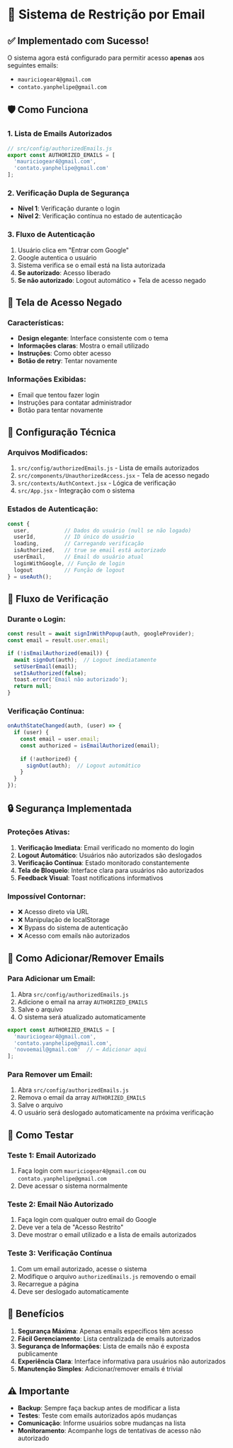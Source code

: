 # 🔐 Sistema de Restrição por Email

## ✅ Implementado com Sucesso!

O sistema agora está configurado para permitir acesso **apenas** aos seguintes emails:
- `mauriciogear4@gmail.com`
- `contato.yanphelipe@gmail.com`

## 🛡️ Como Funciona

### 1. **Lista de Emails Autorizados**
```javascript
// src/config/authorizedEmails.js
export const AUTHORIZED_EMAILS = [
  'mauriciogear4@gmail.com',
  'contato.yanphelipe@gmail.com'
];
```

### 2. **Verificação Dupla de Segurança**
- **Nível 1**: Verificação durante o login
- **Nível 2**: Verificação contínua no estado de autenticação

### 3. **Fluxo de Autenticação**
1. Usuário clica em "Entrar com Google"
2. Google autentica o usuário
3. Sistema verifica se o email está na lista autorizada
4. **Se autorizado**: Acesso liberado
5. **Se não autorizado**: Logout automático + Tela de acesso negado

## 🚫 Tela de Acesso Negado

### **Características:**
- **Design elegante**: Interface consistente com o tema
- **Informações claras**: Mostra o email utilizado
- **Instruções**: Como obter acesso
- **Botão de retry**: Tentar novamente

### **Informações Exibidas:**
- Email que tentou fazer login
- Instruções para contatar administrador
- Botão para tentar novamente

## 🔧 Configuração Técnica

### **Arquivos Modificados:**
1. `src/config/authorizedEmails.js` - Lista de emails autorizados
2. `src/components/UnauthorizedAccess.jsx` - Tela de acesso negado
3. `src/contexts/AuthContext.jsx` - Lógica de verificação
4. `src/App.jsx` - Integração com o sistema

### **Estados de Autenticação:**
```javascript
const {
  user,           // Dados do usuário (null se não logado)
  userId,         // ID único do usuário
  loading,        // Carregando verificação
  isAuthorized,   // true se email está autorizado
  userEmail,      // Email do usuário atual
  loginWithGoogle, // Função de login
  logout          // Função de logout
} = useAuth();
```

## 🎯 Fluxo de Verificação

### **Durante o Login:**
```javascript
const result = await signInWithPopup(auth, googleProvider);
const email = result.user.email;

if (!isEmailAuthorized(email)) {
  await signOut(auth);  // Logout imediatamente
  setUserEmail(email);
  setIsAuthorized(false);
  toast.error('Email não autorizado');
  return null;
}
```

### **Verificação Contínua:**
```javascript
onAuthStateChanged(auth, (user) => {
  if (user) {
    const email = user.email;
    const authorized = isEmailAuthorized(email);
    
    if (!authorized) {
      signOut(auth);  // Logout automático
    }
  }
});
```

## 🔒 Segurança Implementada

### **Proteções Ativas:**
1. **Verificação Imediata**: Email verificado no momento do login
2. **Logout Automático**: Usuários não autorizados são deslogados
3. **Verificação Contínua**: Estado monitorado constantemente
4. **Tela de Bloqueio**: Interface clara para usuários não autorizados
5. **Feedback Visual**: Toast notifications informativos

### **Impossível Contornar:**
- ❌ Acesso direto via URL
- ❌ Manipulação de localStorage
- ❌ Bypass do sistema de autenticação
- ❌ Acesso com emails não autorizados

## 📝 Como Adicionar/Remover Emails

### **Para Adicionar um Email:**
1. Abra `src/config/authorizedEmails.js`
2. Adicione o email na array `AUTHORIZED_EMAILS`
3. Salve o arquivo
4. O sistema será atualizado automaticamente

```javascript
export const AUTHORIZED_EMAILS = [
  'mauriciogear4@gmail.com',
  'contato.yanphelipe@gmail.com',
  'novoemail@gmail.com'  // ← Adicionar aqui
];
```

### **Para Remover um Email:**
1. Abra `src/config/authorizedEmails.js`
2. Remova o email da array `AUTHORIZED_EMAILS`
3. Salve o arquivo
4. O usuário será deslogado automaticamente na próxima verificação

## 🧪 Como Testar

### **Teste 1: Email Autorizado**
1. Faça login com `mauriciogear4@gmail.com` ou `contato.yanphelipe@gmail.com`
2. Deve acessar o sistema normalmente

### **Teste 2: Email Não Autorizado**
1. Faça login com qualquer outro email do Google
2. Deve ver a tela de "Acesso Restrito"
3. Deve mostrar o email utilizado e a lista de emails autorizados

### **Teste 3: Verificação Contínua**
1. Com um email autorizado, acesse o sistema
2. Modifique o arquivo `authorizedEmails.js` removendo o email
3. Recarregue a página
4. Deve ser deslogado automaticamente

## 🚀 Benefícios

1. **Segurança Máxima**: Apenas emails específicos têm acesso
2. **Fácil Gerenciamento**: Lista centralizada de emails autorizados
3. **Segurança de Informações**: Lista de emails não é exposta publicamente
4. **Experiência Clara**: Interface informativa para usuários não autorizados
5. **Manutenção Simples**: Adicionar/remover emails é trivial

## ⚠️ Importante

- **Backup**: Sempre faça backup antes de modificar a lista
- **Testes**: Teste com emails autorizados após mudanças
- **Comunicação**: Informe usuários sobre mudanças na lista
- **Monitoramento**: Acompanhe logs de tentativas de acesso não autorizado
